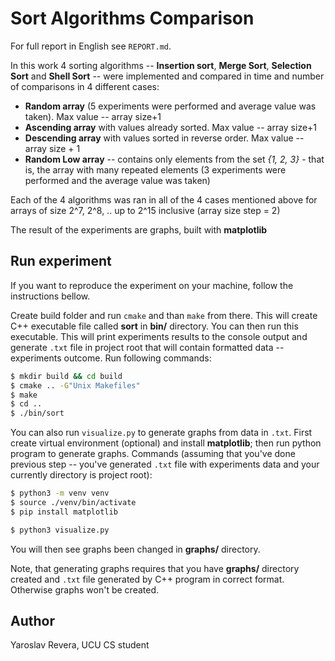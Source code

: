 # Sort Algorithms Comparison
For full report in English see `REPORT.md`.

In this work 4 sorting algorithms -- **Insertion sort**, **Merge Sort**, **Selection Sort** and **Shell Sort** -- were implemented and compared in time and number of comparisons in 4 different cases:
* **Random array** (5 experiments were performed and average value was taken). Max value -- array size+1
* **Ascending array** with values already sorted. Max value -- array size+1
* **Descending array** with values sorted in reverse order. Max value -- array size + 1
* **Random Low array** -- contains only elements from the set *{1, 2, 3}* - that is, the array with many repeated elements (3 experiments were performed and the average value was taken)

Each of the 4 algorithms was ran in all of the 4 cases mentioned above for arrays of size 2^7, 2^8, .. up to 2^15 inclusive (array size step = 2)

The result of the experiments are graphs, built with **matplotlib**

## Run experiment
If you want to reproduce the experiment on your machine, follow the instructions bellow.

Create build folder and run `cmake` and than `make` from there. This will create C++ executable file called **sort** in **bin/** directory. You can then run this executable. This will print experiments results to the console output and generate `.txt` file in project root that will contain formatted data -- experiments outcome. Run following commands:
``` sh
$ mkdir build && cd build
$ cmake .. -G"Unix Makefiles"
$ make
$ cd ..
$ ./bin/sort
```

You can also run `visualize.py` to generate graphs from data in `.txt`. First create virtual environment (optional) and install **matplotlib**; then run python program to generate graphs. Commands (assuming that you've done previous step -- you've generated `.txt` file with experiments data and your currently directory is project root):
``` sh
$ python3 -m venv venv
$ source ./venv/bin/activate
$ pip install matplotlib

$ python3 visualize.py
```
You will then see graphs been changed in **graphs/** directory.

Note, that generating graphs requires that you have **graphs/** directory created and `.txt` file generated by C++ program in correct format. Otherwise graphs won't be created.

## Author
Yaroslav Revera, UCU CS student
